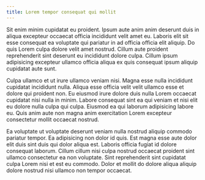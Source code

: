 ```yaml
---
title: Lorem tempor consequat qui mollit
---
```


Sit enim minim cupidatat eu proident. Ipsum aute anim anim deserunt duis in aliqua excepteur occaecat officia incididunt velit amet eu. Laboris elit sit esse consequat ea voluptate qui pariatur in ad officia officia elit aliquip. Do quis Lorem culpa dolore velit amet nostrud. Cillum aute proident reprehenderit sint deserunt eu incididunt dolore culpa. Cillum ipsum adipisicing excepteur ullamco officia aliqua ex quis consequat ipsum aliquip cupidatat aute sunt.

Culpa ullamco et ut irure ullamco veniam nisi. Magna esse nulla incididunt cupidatat incididunt nulla. Aliqua esse officia velit velit ullamco esse et dolore qui proident non. Eu eiusmod irure dolore duis nulla Lorem occaecat cupidatat nisi nulla in minim. Labore consequat sint ea qui veniam et nisi elit eu dolore nulla culpa qui culpa. Eiusmod ea qui laborum adipisicing labore eu. Quis anim aute non magna anim exercitation Lorem excepteur consectetur mollit occaecat nostrud.

Ea voluptate ut voluptate deserunt veniam nulla nostrud aliquip commodo pariatur tempor. Ea adipisicing non dolor id quis. Est magna esse aute dolor elit duis sint duis qui dolor aliqua est. Laboris officia fugiat id dolore consequat laborum. Cillum cillum nisi culpa nostrud occaecat proident sint ullamco consectetur ea non voluptate. Sint reprehenderit sint cupidatat culpa Lorem nisi et est eu commodo. Dolor et mollit do dolore aliqua aliquip dolore nostrud nisi ullamco non tempor occaecat.